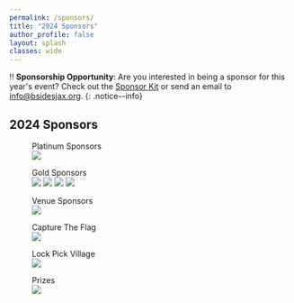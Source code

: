 ```yaml
---
permalink: /sponsors/
title: "2024 Sponsors"
author_profile: false
layout: splash
classes: wide
---
```


:bangbang: **Sponsorship Opportunity**:
Are you interested in being a sponsor for this year's event? Check out the [Sponsor Kit](/assets/files/2024_BSidesJax_SponsorKit2.pdf) or send an email to [info@bsidesjax.org](mailto:info@bsidesjax.org).
{: .notice--info}

## 2024 Sponsors

<figure class="half">
  <figcaption>Platinum Sponsors</figcaption>
  <a href="https://www.trace3.com/" target="_blank">
  <img src="/assets/images/sponsor-t3-logo.png"></a>
</figure>

<figure class="third">
<figcaption>Gold Sponsors</figcaption>
  <a href="https://www.secureideas.com/" target="_blank">
  <img src="/assets/images/sponsor-si-logo.svg"></a>

  <a href="https://www.availity.com/" target="_blank">
  <img src="/assets/images/sponsor-av-logo.png"></a>

  <a href="https://www.guidepointsecurity.com/" target="_blank">
  <img src="/assets/images/sponsor-gp-logo.png"></a>

  <a href="https://kudelskisecurity.com//" target="_blank">
  <img src="/assets/images/sponsor-ks-logo.png"></a>
</figure>

<figure class="third">
  <figcaption>Venue Sponsors</figcaption>
  <a href="https://unfcyber.org/" target="_blank">
    <img src="/assets/images/OSECLongColor.png"></a>
</figure>

<figure class="third">
  <figcaption>Capture The Flag</figcaption>
  <a href="https://www.availity.com/" target="_blank">
  <img src="/assets/images/sponsor-av-logo.png"></a>
</figure>

<figure class="third">
  <figcaption>Lock Pick Village</figcaption>
  <a href="https://www.secureideas.com/" target="_blank">
  <img src="/assets/images/sponsor-si-logo.svg"></a>
</figure>

<figure class="third">
  <figcaption>Prizes</figcaption>
  <a href="https://hak5.org/" target="_blank">
  <img src="/assets/images/sponsor-h5-logo.jpg"></a>
</figure>
